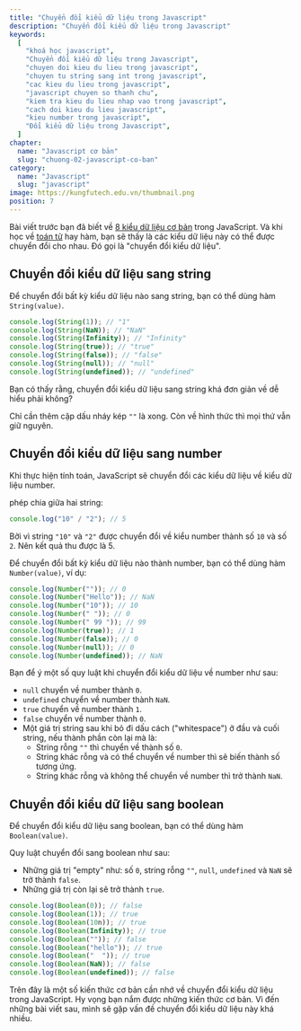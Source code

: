```yaml
---
title: "Chuyển đổi kiểu dữ liệu trong Javascript"
description: "Chuyển đổi kiểu dữ liệu trong Javascript"
keywords: 
  [
    "khoá học javascript",
    "Chuyển đổi kiểu dữ liệu trong Javascript",
    "chuyen doi kieu du lieu trong javascript",
    "chuyen tu string sang int trong javascript",
    "cac kieu du lieu trong javascript",
    "javascript chuyen so thanh chu",
    "kiem tra kieu du lieu nhap vao trong javascript",
    "cach doi kieu du lieu javascript",
    "kieu number trong javascript",
    "Đổi kiểu dữ liệu trong Javascript",
  ]
chapter:
  name: "Javascript cơ bản"
  slug: "chuong-02-javascript-co-ban"
category:
  name: "Javascript"
  slug: "javascript"
image: https://kungfutech.edu.vn/thumbnail.png
position: 7
---
```


Bài viết trước bạn đã biết về [8 kiểu dữ liệu cơ bản](/bai-viet/javascript/cac-kieu-du-lieu-trong-javascript) trong JavaScript. Và khi học về [toán tử](/bai-viet/javascript/toan-tu-trong-javascript) hay hàm, bạn sẽ thấy là các kiểu dữ liệu này có thể được chuyển đổi cho nhau. Đó gọi là "chuyển đổi kiểu dữ liệu".

## Chuyển đổi kiểu dữ liệu sang string

Để chuyển đổi bất kỳ kiểu dữ liệu nào sang string, bạn có thể dùng hàm `String(value)`.

<content-example />

```js
console.log(String(1)); // "1"
console.log(String(NaN)); // "NaN"
console.log(String(Infinity)); // "Infinity"
console.log(String(true)); // "true"
console.log(String(false)); // "false"
console.log(String(null)); // "null"
console.log(String(undefined)); // "undefined"
```

Bạn có thấy rằng, chuyển đổi kiểu dữ liệu sang string khá đơn giản về dễ hiểu phải không?

Chỉ cần thêm cặp dấu nháy kép `""` là xong. Còn về hình thức thì mọi thứ vẫn giữ nguyên.

## Chuyển đổi kiểu dữ liệu sang number

Khi thực hiện tính toán, JavaScript sẽ chuyển đổi các kiểu dữ liệu về kiểu dữ liệu number.

<div class="example">phép chia giữa hai string:</div>

```js
console.log("10" / "2"); // 5
```

Bởi vì string `"10"` và `"2"` được chuyển đổi về kiểu number thành số `10` và số `2`. Nên kết quả thu được là 5.

Để chuyển đổi bất kỳ kiểu dữ liệu nào thành number, bạn có thể dùng hàm `Number(value)`, ví dụ:

```js
console.log(Number("")); // 0
console.log(Number("Hello")); // NaN
console.log(Number("10")); // 10
console.log(Number(" ")); // 0
console.log(Number(" 99 ")); // 99
console.log(Number(true)); // 1
console.log(Number(false)); // 0
console.log(Number(null)); // 0
console.log(Number(undefined)); // NaN
```

Bạn để ý một số quy luật khi chuyển đổi kiểu dữ liệu về number như sau:

- `null` chuyển về number thành `0`.
- `undefined` chuyển về number thành `NaN`.
- `true` chuyển về number thành `1`.
- `false` chuyển về number thành `0`.
- Một giá trị string sau khi bỏ đi dấu cách ("whitespace") ở đầu và cuối string, nếu thành phần còn lại mà là:
  - String rỗng `""` thì chuyển về thành số `0`.
  - String khác rỗng và có thể chuyển về number thì sẽ biến thành số tương ứng.
  - String khác rỗng và không thể chuyển về number thì trở thành `NaN`.

## Chuyển đổi kiểu dữ liệu sang boolean

Để chuyển đổi kiểu dữ liệu sang boolean, bạn có thể dùng hàm `Boolean(value)`.

Quy luật chuyển đổi sang boolean như sau:

- Những giá trị "empty" như: số `0`, string rỗng `""`, `null`, `undefined` và `NaN` sẽ trở thành `false`.
- Những giá trị còn lại sẽ trở thành `true`.

<content-example />

```js
console.log(Boolean(0)); // false
console.log(Boolean(1)); // true
console.log(Boolean(10n)); // true
console.log(Boolean(Infinity)); // true
console.log(Boolean("")); // false
console.log(Boolean("hello")); // true
console.log(Boolean("  ")); // true
console.log(Boolean(NaN)); // false
console.log(Boolean(undefined)); // false
```

Trên đây là một số kiến thức cơ bản cần nhớ về chuyển đổi kiểu dữ liệu trong JavaScript. Hy vọng bạn nắm được những kiến thức cơ bản. Vì đến những bài viết sau, mình sẽ gặp vấn đề chuyển đổi kiểu dữ liệu này khá nhiều.
